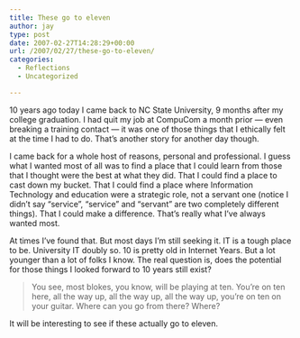 ```yaml
---
title: These go to eleven
author: jay
type: post
date: 2007-02-27T14:28:29+00:00
url: /2007/02/27/these-go-to-eleven/
categories:
  - Reflections
  - Uncategorized

---
```

10 years ago today I came back to NC State University, 9 months after my college graduation. I had quit my job at CompuCom a month prior — even breaking a training contact — it was one of those things that I ethically felt at the time I had to do. That’s another story for another day though.

I came back for a whole host of reasons, personal and professional. I guess what I wanted most of all was to find a place that I could learn from those that I thought were the best at what they did. That I could find a place to cast down my bucket. That I could find a place where Information Technology and education were a strategic role, not a servant one (notice I didn’t say “service”, “service” and “servant” are two completely different things). That I could make a difference. That’s really what I’ve always wanted most.

At times I’ve found that. But most days I’m still seeking it. IT is a tough place to be. University IT doubly so. 10 is pretty old in Internet Years. But a lot younger than a lot of folks I know. The real question is, does the potential for those things I looked forward to 10 years still exist?

> You see, most blokes, you know, will be playing at ten. You’re on ten here, all the way up, all the way up, all the way up, you’re on ten on your guitar. Where can you go from there? Where?

It will be interesting to see if these actually go to eleven.